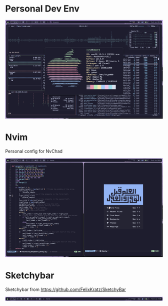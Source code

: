# Personal Dev Env
![dev](https://github.com/Levvonci/dotfiles/blob/main/.assets/Screenshot%202023-06-01%20at%2009.11.01.png)

# Nvim
Personal config for NvChad

![nvim](https://github.com/Levvonci/dotfiles/blob/main/.assets/Screenshot%202023-06-01%20at%2009.25.03.png)

# Sketchybar
Sketchybar from https://github.com/FelixKratz/SketchyBar

![Sketchybar](https://github.com/Levvonci/dotfiles/blob/main/.assets/Screenshot%202023-06-01%20at%2010.09.53.png)
